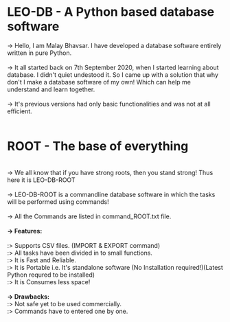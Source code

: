 # LEO-DB - A Python based database software

-> Hello, I am Malay Bhavsar. I have developed a database software entirely written in pure Python.<br/><br/>
-> It all started back on 7th September 2020, when I started learning about database. I didn't quiet undestood it. So I came up with a solution that why don't I make a database software of my own! Which can help me understand and learn together.<br/><br/>
-> It's previous versions had only basic functionalities and was not at all efficient.<br/><br/>

# ROOT - The base of everything
<br/>
-> We all know that if you have strong roots, then you stand strong! Thus here it is LEO-DB-ROOT<br/><br/>
-> LEO-DB-ROOT is a commandline database software in which the tasks will be performed using commands!<br/><br/>
-> All the Commands are listed in command_ROOT.txt file.<br/><br/>
<b>-> Features:</b><br/><br/>
            :> Supports CSV files. (IMPORT & EXPORT command)<br/>
            :> All tasks have been divided in to small functions.<br/>
            :> It is Fast and Reliable.<br/>
            :> It is Portable i.e. It's standalone software (No Installation required!)(Latest Python requred to be installed)<br/>
            :> It is Consumes less space!<br/><br/>
<b>-> Drawbacks:</b><br/>
            :> Not safe yet to be used commercially.<br/>
            :> Commands have to entered one by one.<br/>
